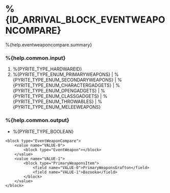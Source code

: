 # %{ID_ARRIVAL_BLOCK_EVENTWEAPONCOMPARE}

%{help.eventweaponcompare.summary}

### %{help.common.input}

1. %{PYRITE_TYPE_HARDWAREID}
2. %{PYRITE_TYPE_ENUM_PRIMARYWEAPONS} | %{PYRITE_TYPE_ENUM_SECONDARYWEAPONS} | %{PYRITE_TYPE_ENUM_CHARACTERGADGETS} | %{PYRITE_TYPE_ENUM_OPENGADGETS} | %{PYRITE_TYPE_ENUM_CLASSGADGETS} | %{PYRITE_TYPE_ENUM_THROWABLES} | %{PYRITE_TYPE_ENUM_MELEEWEAPONS}

### %{help.common.output}

-   %{PYRITE_TYPE_BOOLEAN}

```
<block type="EventWeaponCompare">
    <value name="VALUE-0">
        <block type="EventWeapon"></block>
    </value>
    <value name="VALUE-1">
        <block type="PrimaryWeaponsItem">
            <field name="VALUE-0">PrimaryWeaponsGrafton</field>
            <field name="VALUE-1">Bazooka</field>
        </block>
    </value>
</block>
```
